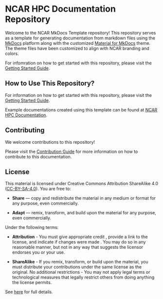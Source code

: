 # NCAR HPC Documentation Repository

Welcome to the NCAR MkDocs Template repository! This repository serves as a template for generating documentation from markdown files using the [MkDocs](https://www.mkdocs.org/) platform along with the customized [Material for MkDocs](https://squidfunk.github.io/mkdocs-material/) theme. The theme files have been customized to align with NCAR branding and colors.

For infomration on how to get started with this repository, please visit the [Getting Started Guide](docs/getting_started.md).

## How to Use This Repository?

For information on how to get started with this repository, please visit the [Getting Started Guide](docs/getting_started.md).

Example documentations created using this template can be found at [NCAR HPC Documentation](https://ncar-hpc-docs.readthedocs.io/en/latest/).

## Contributing
We welcome contributions to this repository!

Please visit the [Contribution Guide]() for more information on how to contribute to this documentation.

## License

This material is licensed under Creative Commons Attribution ShareAlike 4.0 ([CC-BY-SA-4.0](https://creativecommons.org/licenses/by-sa/4.0/)).  You are free to:

- **Share** — copy and redistribute the material in any medium or format for any purpose, even commercially.

- **Adapt** — remix, transform, and build upon the material for any purpose, even commercially.


Under the following terms:

- **Attribution** - You must give appropriate credit , provide a link to the license, and indicate if changes were made . You may do so in any reasonable manner, but not in any way that suggests the licensor endorses you or your use.

- **ShareAlike** - If you remix, transform, or build upon the material, you must distribute your contributions under the same license as the original.
No additional restrictions - You may not apply legal terms or technological measures that legally restrict others from doing anything the license permits.

See [here](https://creativecommons.org/licenses/by-sa/4.0/legalcode.en) for full details.
